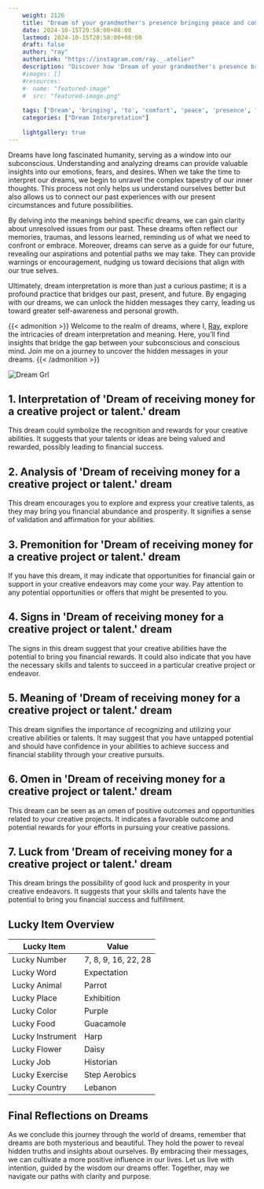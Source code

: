 ```yaml
---
    weight: 2126
    title: "Dream of your grandmother's presence bringing peace and comfort to you."  # Assuming 'title' column exists
    date: 2024-10-15T20:58:00+08:00
    lastmod: 2024-10-15T20:58:00+08:00
    draft: false
    author: "ray"
    authorLink: "https://instagram.com/ray._.atelier"
    description: "Discover how 'Dream of your grandmother's presence bringing peace and comfort to you.' can interpret your future and uncover its significant meanings in your life."
    #images: []
    #resources:
    #- name: "featured-image"
    #  src: "featured-image.png"
    
    tags: ['Dream', 'bringing', 'to', 'comfort', 'peace', 'presence', "grandmother's", 'you']
    categories: ["Dream Interpretation"]
    
    lightgallery: true
---
```

    
Dreams have long fascinated humanity, serving as a window into our subconscious. Understanding and analyzing dreams can provide valuable insights into our emotions, fears, and desires. When we take the time to interpret our dreams, we begin to unravel the complex tapestry of our inner thoughts. This process not only helps us understand ourselves better but also allows us to connect our past experiences with our present circumstances and future possibilities.

By delving into the meanings behind specific dreams, we can gain clarity about unresolved issues from our past. These dreams often reflect our memories, traumas, and lessons learned, reminding us of what we need to confront or embrace. Moreover, dreams can serve as a guide for our future, revealing our aspirations and potential paths we may take. They can provide warnings or encouragement, nudging us toward decisions that align with our true selves.

Ultimately, dream interpretation is more than just a curious pastime; it is a profound practice that bridges our past, present, and future. By engaging with our dreams, we can unlock the hidden messages they carry, leading us toward greater self-awareness and personal growth.

{{< admonition >}}
Welcome to the realm of dreams, where I, [Ray](https://instagram.com/ray._.atelier), explore the intricacies of dream interpretation and meaning. Here, you’ll find insights that bridge the gap between your subconscious and conscious mind. Join me on a journey to uncover the hidden messages in your dreams.
{{< /admonition >}}

![Dream Grl](https://cdn.pixabay.com/photo/2017/11/02/03/35/gothic-2910057_1280.jpg "Dream Grl")

## 1. Interpretation of 'Dream of receiving money for a creative project or talent.' dream
 This dream could symbolize the recognition and rewards for your creative abilities. It suggests that your talents or ideas are being valued and rewarded, possibly leading to financial success.

## 2. Analysis of 'Dream of receiving money for a creative project or talent.' dream
 This dream encourages you to explore and express your creative talents, as they may bring you financial abundance and prosperity. It signifies a sense of validation and affirmation for your abilities.

## 3. Premonition for 'Dream of receiving money for a creative project or talent.' dream
 If you have this dream, it may indicate that opportunities for financial gain or support in your creative endeavors may come your way. Pay attention to any potential opportunities or offers that might be presented to you.

## 4. Signs in 'Dream of receiving money for a creative project or talent.' dream
 The signs in this dream suggest that your creative abilities have the potential to bring you financial rewards. It could also indicate that you have the necessary skills and talents to succeed in a particular creative project or endeavor.

## 5. Meaning of 'Dream of receiving money for a creative project or talent.' dream
 This dream signifies the importance of recognizing and utilizing your creative abilities or talents. It may suggest that you have untapped potential and should have confidence in your abilities to achieve success and financial stability through your creative pursuits.

## 6. Omen in 'Dream of receiving money for a creative project or talent.' dream
 This dream can be seen as an omen of positive outcomes and opportunities related to your creative projects. It indicates a favorable outcome and potential rewards for your efforts in pursuing your creative passions.

## 7. Luck from 'Dream of receiving money for a creative project or talent.' dream
 This dream brings the possibility of good luck and prosperity in your creative endeavors. It suggests that your skills and talents have the potential to bring you financial success and fulfillment.

## Lucky Item Overview
| Lucky Item          | Value              |
|---------------|--------------------|
| Lucky Number        | 7, 8, 9, 16, 22, 28  |
| Lucky Word          | Expectation |
| Lucky Animal        | Parrot |
| Lucky Place         | Exhibition     |
| Lucky Color         | Purple     |
| Lucky Food          | Guacamole      |
| Lucky Instrument    | Harp |
| Lucky Flower        | Daisy    |
| Lucky Job           | Historian       |
| Lucky Exercise      | Step Aerobics  |
| Lucky Country       | Lebanon    |


##  Final Reflections on Dreams

As we conclude this journey through the world of dreams, remember that dreams are both mysterious and beautiful. They hold the power to reveal hidden truths and insights about ourselves. By embracing their messages, we can cultivate a more positive influence in our lives. Let us live with intention, guided by the wisdom our dreams offer. Together, may we navigate our paths with clarity and purpose.
